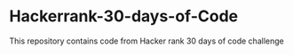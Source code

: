 # Hackerrank-30-days-of-Code
This repository contains code from Hacker rank 30 days of code challenge
